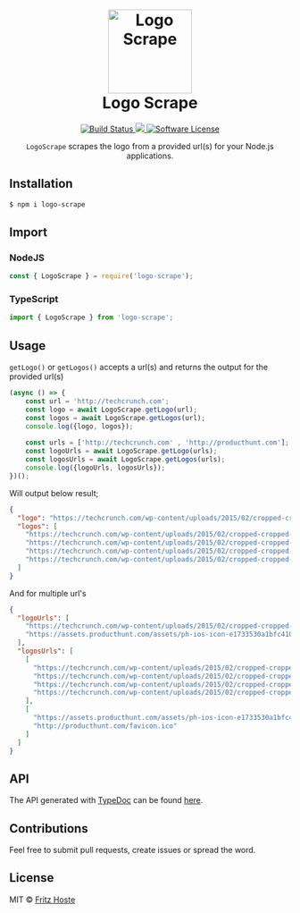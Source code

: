 <h1 align="center">
    <img height="150" src="http://fr1tz.be/scraper.svg" alt="Logo Scrape" />
    <br> Logo Scrape
</h1>
<p align="center">
  <a href="https://travis-ci.org/FritzH321/logo-scrape">
		<img src="https://img.shields.io/travis/FritzH321/logo-scrape/master.svg?style=flat-square" alt="Build Status">
	</a>
  <a href="https://www.npmjs.com/package/logo-scrape">
    <img src="https://img.shields.io/npm/v/logo-scrape.svg?style=flat-square" />
  </a>
	<a href="https://github.com/FritzH321/logo-scrape">
		<img src="https://img.shields.io/badge/license-MIT-brightgreen.svg?style=flat-square" alt="Software License">
	</a>
</p>

<p align="center"><code>LogoScrape</code> scrapes the logo from a provided url(s) for your Node.js applications.</p>

## Installation
```bash
$ npm i logo-scrape
```
## Import
### NodeJS
```js
const { LogoScrape } = require('logo-scrape');
```

### TypeScript
```ts
import { LogoScrape } from 'logo-scrape';
```
## Usage
 `getLogo()` or `getLogos()` accepts a url(s) and returns the output for the provided url(s)
 
```js
(async () => {
    const url = 'http://techcrunch.com';
    const logo = await LogoScrape.getLogo(url);
    const logos = await LogoScrape.getLogos(url);
    console.log({logo, logos});
    
    const urls = ['http://techcrunch.com' , 'http://producthunt.com'];
    const logoUrls = await LogoScrape.getLogo(urls);
    const logosUrls = await LogoScrape.getLogos(urls);
    console.log({logoUrls, logosUrls});
})();
```



Will output below result;

```json
{
  "logo": "https://techcrunch.com/wp-content/uploads/2015/02/cropped-cropped-favicon-gradient.png?w=32",
  "logos": [
    "https://techcrunch.com/wp-content/uploads/2015/02/cropped-cropped-favicon-gradient.png?w=32",
    "https://techcrunch.com/wp-content/uploads/2015/02/cropped-cropped-favicon-gradient.png?w=192",
    "https://techcrunch.com/wp-content/uploads/2015/02/cropped-cropped-favicon-gradient.png?w=180",
    "https://techcrunch.com/wp-content/uploads/2015/02/cropped-cropped-favicon-gradient.png?w=270"
  ]
}
```

And for multiple url's

```json
{
  "logoUrls": [
    "https://techcrunch.com/wp-content/uploads/2015/02/cropped-cropped-favicon-gradient.png?w=32",
    "https://assets.producthunt.com/assets/ph-ios-icon-e1733530a1bfc41080db8161823f1ef262cdbbc933800c0a2a706f70eb9c277a.png"
  ],
  "logosUrls": [
    [
      "https://techcrunch.com/wp-content/uploads/2015/02/cropped-cropped-favicon-gradient.png?w=32",
      "https://techcrunch.com/wp-content/uploads/2015/02/cropped-cropped-favicon-gradient.png?w=192",
      "https://techcrunch.com/wp-content/uploads/2015/02/cropped-cropped-favicon-gradient.png?w=180",
      "https://techcrunch.com/wp-content/uploads/2015/02/cropped-cropped-favicon-gradient.png?w=270"
    ],
    [
      "https://assets.producthunt.com/assets/ph-ios-icon-e1733530a1bfc41080db8161823f1ef262cdbbc933800c0a2a706f70eb9c277a.png",
      "http://producthunt.com/favicon.ico"
    ]
  ]
}
```


## API
The API generated with [TypeDoc](http://typedoc.org/) can be found [here](https://fritzh321.github.io/logo-scrape/).

## Contributions

Feel free to submit pull requests, create issues or spread the word.

## License

MIT &copy; [Fritz Hoste](https://twitter.com/fritz_hoste)
